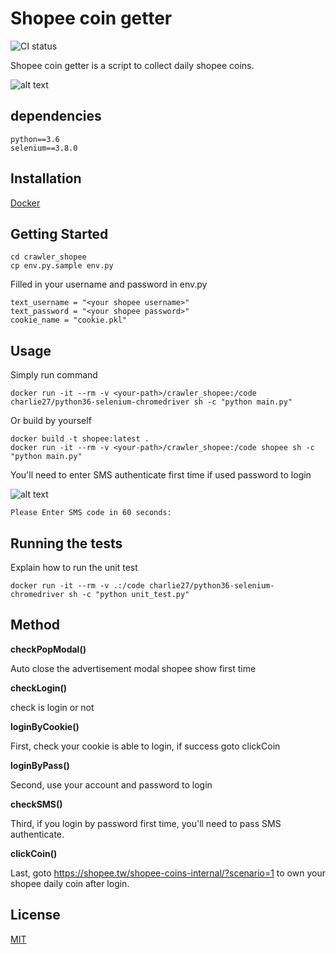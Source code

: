 # Shopee coin getter
![CI status](https://img.shields.io/badge/build-passing-brightgreen.svg)

Shopee coin getter is a script to collect daily shopee coins.

![alt text](https://raw.githubusercontent.com/charlie0227/crawler_shopee/master/readme/overall-1.png)
## dependencies
    python==3.6
    selenium==3.8.0
    
## Installation
 [Docker](https://www.docker.com)
 
## Getting Started

    cd crawler_shopee
    cp env.py.sample env.py 
    
Filled in your username and password in env.py

    text_username = "<your shopee username>" 
    text_password = "<your shopee password>"
    cookie_name = "cookie.pkl"
    
## Usage

Simply run command

    docker run -it --rm -v <your-path>/crawler_shopee:/code charlie27/python36-selenium-chromedriver sh -c "python main.py"
    
Or build by yourself

    docker build -t shopee:latest .
    docker run -it --rm -v <your-path>/crawler_shopee:/code shopee sh -c "python main.py"
    
You'll need to enter SMS authenticate first time if used password to login

![alt text](https://raw.githubusercontent.com/charlie0227/crawler_shopee/master/readme/SMS.png)

    Please Enter SMS code in 60 seconds: 
    
## Running the tests

Explain how to run the unit test

    docker run -it --rm -v .:/code charlie27/python36-selenium-chromedriver sh -c "python unit_test.py"
    
## Method

__checkPopModal()__

Auto close the advertisement modal shopee show first time

__checkLogin()__

check is login or not

__loginByCookie()__

First, check your cookie is able to login, if success goto clickCoin

__loginByPass()__

Second, use your account and password to login

__checkSMS()__

Third, if you login by password first time, you'll need to pass SMS authenticate.

__clickCoin()__

Last, goto https://shopee.tw/shopee-coins-internal/?scenario=1 to own your shopee daily coin after login.


## License

[MIT](https://choosealicense.com/licenses/mit/)

